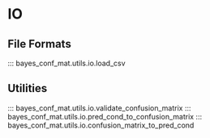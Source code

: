# IO
## File Formats
::: bayes_conf_mat.utils.io.load_csv

## Utilities
::: bayes_conf_mat.utils.io.validate_confusion_matrix
::: bayes_conf_mat.utils.io.pred_cond_to_confusion_matrix
::: bayes_conf_mat.utils.io.confusion_matrix_to_pred_cond
